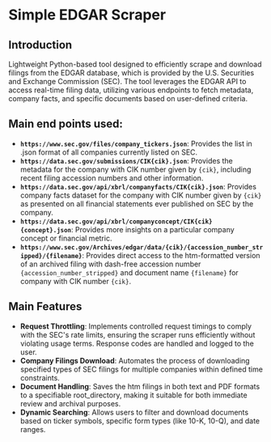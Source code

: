 
# Simple EDGAR Scraper

## Introduction
Lightweight Python-based tool designed to efficiently scrape and download filings from the EDGAR database, which is provided by the U.S. Securities and Exchange Commission (SEC). The tool leverages the EDGAR API to access real-time filing data, utilizing various endpoints to fetch metadata, company facts, and specific documents based on user-defined criteria.

## Main end points used:
- **`https://www.sec.gov/files/company_tickers.json`**: Provides the list in .json format of all companies currently listed on SEC.
- **`https://data.sec.gov/submissions/CIK{cik}.json`**: Provides the metadata for the company with CIK number given by `{cik}`, including recent filing accession numbers and other information.
- **`https://data.sec.gov/api/xbrl/companyfacts/CIK{cik}.json`**: Provides company facts dataset for the company with CIK number given by `{cik}` as presented on all financial statements ever published on SEC by the company.
- **`https://data.sec.gov/api/xbrl/companyconcept/CIK{cik}{concept}.json`**: Provides more insights on a particular company concept or financial metric.
- **`https://www.sec.gov/Archives/edgar/data/{cik}/{accession_number_stripped}/{filename}`**: Provides direct access to the htm-formatted version of an archived filing with dash-free accession number `{accession_number_stripped}` and document name `{filename}` for company with CIK number `{cik}`.

## Main Features
- **Request Throttling**: Implements controlled request timings to comply with the SEC's rate limits, ensuring the scraper runs efficiently without violating usage terms. Response codes are handled and logged to the user. 
- **Company Filings Download**: Automates the process of downloading specified types of SEC filings for multiple companies within defined time constraints.
- **Document Handling**: Saves the htm filings in both text and PDF formats to a specifiable root_directory, making it suitable for both immediate review and archival purposes.
- **Dynamic Searching**: Allows users to filter and download documents based on ticker symbols, specific form types (like 10-K, 10-Q), and date ranges.

